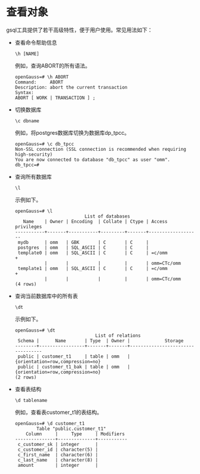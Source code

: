 # 查看对象<a name="ZH-CN_TOPIC_0000001255221829"></a>

gsql工具提供了若干高级特性，便于用户使用。常见用法如下：

-   查看命令帮助信息

    ```
    \h [NAME]
    ```

    例如，查询ABORT的所有语法。

    ```
    openGauss=# \h ABORT
    Command:     ABORT
    Description: abort the current transaction
    Syntax:
    ABORT [ WORK | TRANSACTION ] ;
    ```

-   切换数据库

    ```
    \c dbname
    ```

    例如，将postgres数据库切换为数据库dp\_tpcc。

    ```
    openGauss=# \c db_tpcc
    Non-SSL connection (SSL connection is recommended when requiring high-security)
    You are now connected to database "db_tpcc" as user "omm".
    db_tpcc=# 
    ```

-   查询所有数据库

    ```
    \l
    ```

    示例如下。

    ```
    openGauss=# \l
                              List of databases
       Name    | Owner | Encoding  | Collate | Ctype | Access privileges
    -----------+-------+-----------+---------+-------+-------------------
     mydb      | omm   | GBK       | C       | C     |
     postgres  | omm   | SQL_ASCII | C       | C     |
     template0 | omm   | SQL_ASCII | C       | C     | =c/omm           +
               |       |           |         |       | omm=CTc/omm
     template1 | omm   | SQL_ASCII | C       | C     | =c/omm           +
               |       |           |         |       | omm=CTc/omm
    (4 rows)
    ```


-   查询当前数据库中的所有表

    ```
    \dt
    ```

    示例如下。

    ```
    openGauss=# \dt
                                  List of relations
     Schema |      Name       | Type  | Owner |             Storage
    --------+-----------------+-------+-------+----------------------------------
     public | customer_t1     | table | omm   | {orientation=row,compression=no}
     public | customer_t1_bak | table | omm   | {orientation=row,compression=no}
    (2 rows)
    ```


-   查看表结构

    ```
    \d tablename
    ```

    例如，查看表customer\_t1的表结构。

    ```
    openGauss=# \d customer_t1
            Table "public.customer_t1"
        Column     |     Type     | Modifiers
    ---------------+--------------+-----------
     c_customer_sk | integer      |
     c_customer_id | character(5) |
     c_first_name  | character(6) |
     c_last_name   | character(8) |
     amount        | integer      |
    ```


